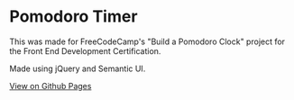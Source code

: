# Pomodoro Timer

This was made for FreeCodeCamp's "Build a Pomodoro Clock" project for the Front End Development Certification.

Made using jQuery and Semantic UI.

[View on Github Pages](https://adelrodriguez.github.io/pomodoro/)